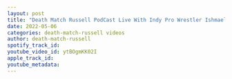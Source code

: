 ```yaml
---
layout: post
title: "Death Match Russell PodCast Live With Indy Pro Wrestler IshmaelVaughn"
date: 2022-05-06
categories: death-match-russell videos
author: death-match-russell
spotify_track_id: 
youtube_video_id: ytBOgmKK02I
apple_track_id: 
youtube_metadata: 
---
```

